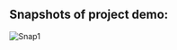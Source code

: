 ## Snapshots of project demo:
![Snap1](https://user-images.githubusercontent.com/46521948/151703505-7a9f7837-350c-4057-bd52-7160a7700f68.png)
